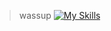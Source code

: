 > wassup
[![My Skills](https://skillicons.dev/icons?i=js,nodejs,css,html,ps,vscode,regex,raspberrypi,tailwindcss,lua&perline=5)](https://skillicons.dev)
